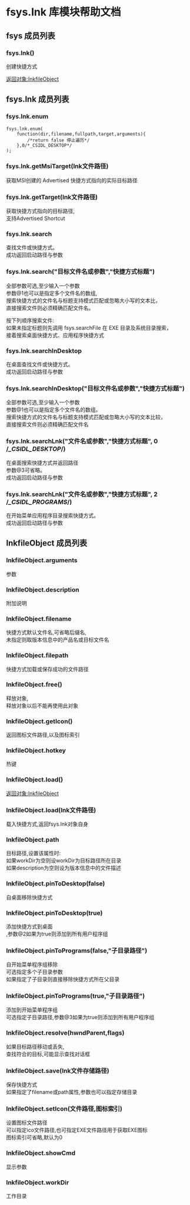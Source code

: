 # fsys.lnk 库模块帮助文档

<a id="fsys"></a>
## fsys 成员列表


<a id="fsys.lnk"></a>
### fsys.lnk() 
 创建快捷方式  
  
[返回对象:lnkfileObject](#lnkfileObject)

<a id="fsys.lnk"></a>
## fsys.lnk 成员列表


<a id="fsys.lnk.enum"></a>
### fsys.lnk.enum 
 

```aardio
fsys.lnk.enum(   
    function(dir,filename,fullpath,target,arguments){   
        /*return false 停止遍历*/    
    },0/*_CSIDL_DESKTOP*/  
);
```



<a id="fsys.lnk.getMsiTarget"></a>
### fsys.lnk.getMsiTarget(lnk文件路径) 
 获取MSI创建的 Advertised 快捷方式指向的实际目标路径

<a id="fsys.lnk.getTarget"></a>
### fsys.lnk.getTarget(lnk文件路径) 
 获取快捷方式指向的目标路径,  
支持Advertised Shortcut

<a id="fsys.lnk.search"></a>
### fsys.lnk.search 
 查找文件或快捷方式。  
成功返回启动路径与参数

<a id="fsys.lnk.search"></a>
### fsys.lnk.search("目标文件名或参数","快捷方式标题") 
 全部参数可选,至少输入一个参数  
参数@1也可以是指定多个文件名的数组,  
搜索快捷方式的文件名与标题支持模式匹配或忽略大小写的文本比，  
直接搜索文件则必须精确匹配文件名。  
  
按下列顺序搜索文件:  
如果未指定标题则先调用 fsys.searchFile 在 EXE 目录及系统目录搜索，  
接着搜索桌面快捷方式、应用程序快捷方式

<a id="fsys.lnk.searchInDesktop"></a>
### fsys.lnk.searchInDesktop 
 在桌面查找文件或快捷方式。  
成功返回启动路径与参数

<a id="fsys.lnk.searchInDesktop"></a>
### fsys.lnk.searchInDesktop("目标文件名或参数","快捷方式标题") 
 全部参数可选,至少输入一个参数  
参数@1也可以是指定多个文件名的数组。  
搜索快捷方式的文件名与标题支持模式匹配或忽略大小写的文本比较，  
直接搜索文件则必须精确匹配文件名

<a id="fsys.lnk.searchLnk"></a>
### fsys.lnk.searchLnk("文件名或参数","快捷方式标题", 0 /*_CSIDL_DESKTOP*/) 
 在桌面搜索快捷方式并返回路径  
参数@3可省略。  
成功返回启动路径与参数

<a id="fsys.lnk.searchLnk"></a>
### fsys.lnk.searchLnk("文件名或参数","快捷方式标题", 2 /*_CSIDL_PROGRAMS*/) 
 在开始菜单应用程序目录搜索快捷方式。  
成功返回启动路径与参数

<a id="lnkfileObject"></a>
## lnkfileObject 成员列表


<a id="lnkfileObject.arguments"></a>
### lnkfileObject.arguments 
 参数

<a id="lnkfileObject.description"></a>
### lnkfileObject.description 
 附加说明

<a id="lnkfileObject.filename"></a>
### lnkfileObject.filename 
 快捷方式默认文件名,可省略后缀名,  
未指定则取版本信息中的产品名或目标文件名

<a id="lnkfileObject.filepath"></a>
### lnkfileObject.filepath 
 快捷方式加载或保存成功的文件路径

<a id="lnkfileObject.free"></a>
### lnkfileObject.free() 
 释放对象,  
释放对象以后不能再使用此对象

<a id="lnkfileObject.getIcon"></a>
### lnkfileObject.getIcon() 
 返回图标文件路径,以及图标索引

<a id="lnkfileObject.hotkey"></a>
### lnkfileObject.hotkey 
 热键

<a id="lnkfileObject.load"></a>
### lnkfileObject.load() 
 [返回对象:lnkfileObject](#lnkfileObject)

<a id="lnkfileObject.load"></a>
### lnkfileObject.load(lnk文件路径) 
 载入快捷方式,返回fsys.lnk对象自身

<a id="lnkfileObject.path"></a>
### lnkfileObject.path 
 目标路径,设置该属性时:  
如果workDir为空则设workDir为目标路径所在目录  
如果description为空则设为版本信息中的文件描述

<a id="lnkfileObject.pinToDesktop"></a>
### lnkfileObject.pinToDesktop(false) 
 自桌面移除快捷方式

<a id="lnkfileObject.pinToDesktop"></a>
### lnkfileObject.pinToDesktop(true) 
 添加快捷方式到桌面  
,参数@2如果为true则添加到所有用户程序组

<a id="lnkfileObject.pinToPrograms"></a>
### lnkfileObject.pinToPrograms(false,"子目录路径") 
 自开始菜单程序组移除  
可选指定多个子目录参数  
如果指定了子目录则直接移除快捷方式所在父目录

<a id="lnkfileObject.pinToPrograms"></a>
### lnkfileObject.pinToPrograms(true,"子目录路径") 
 添加到开始菜单程序组  
可选指定子目录路径,参数@3如果为true则添加到所有用户程序组

<a id="lnkfileObject.resolve"></a>
### lnkfileObject.resolve(hwndParent,flags) 
 如果目标路径移动或丢失,  
查找符合的目标,可能显示查找对话框

<a id="lnkfileObject.save"></a>
### lnkfileObject.save(lnk文件存储路径) 
 保存快捷方式  
如果指定了filename或path属性,参数也可以指定存储目录

<a id="lnkfileObject.setIcon"></a>
### lnkfileObject.setIcon(文件路径,图标索引) 
 设置图标文件路径  
可以指定ico文件路径,也可指定EXE文件路径用于获取EXE图标  
图标索引可省略,默认为0

<a id="lnkfileObject.showCmd"></a>
### lnkfileObject.showCmd 
 显示参数

<a id="lnkfileObject.workDir"></a>
### lnkfileObject.workDir 
 工作目录
